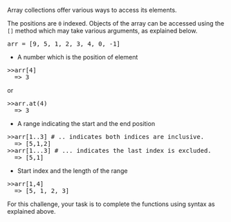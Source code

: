 Array collections offer various ways to access its elements.

The positions are `0` indexed. Objects of the array can be accessed using the `[]` method which may take various arguments, as explained below.

<pre>arr = [9, 5, 1, 2, 3, 4, 0, -1]
</pre>

*   A number which is the position of element

<pre>>>arr[4]
  => 3</pre>

or

<pre>>>arr.at(4)
  => 3 </pre>

*   A range indicating the start and the end position

<pre>>>arr[1..3] # .. indicates both indices are inclusive. 
  => [5,1,2]
>>arr[1...3] # ... indicates the last index is excluded.
  => [5,1]</pre>

*   Start index and the length of the range

<pre>>>arr[1,4]
  => [5, 1, 2, 3]</pre>

For this challenge, your task is to complete the functions using syntax as explained above.
